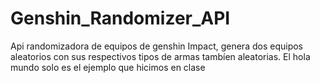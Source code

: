 # Genshin_Randomizer_API
Api randomizadora de equipos de genshin Impact, genera dos equipos aleatorios con sus respectivos tipos de armas tambíen aleatorias.
El hola mundo solo es el ejemplo que hicimos en clase
